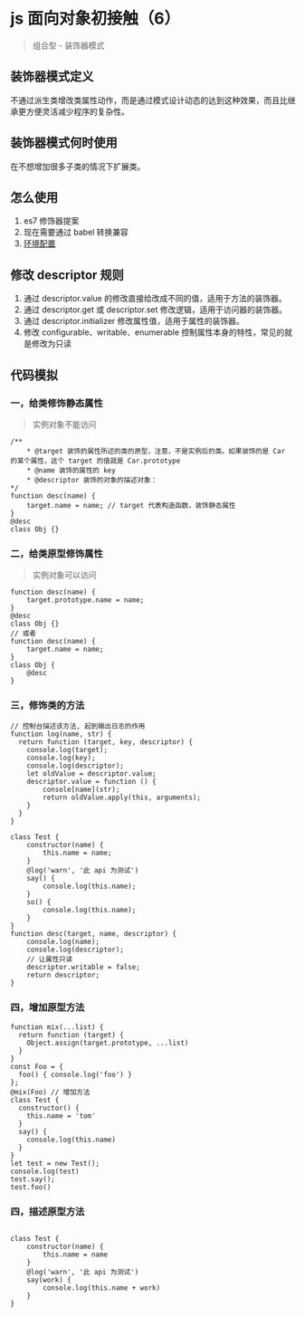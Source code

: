 # js 面向对象初接触（6）
> 组合型 - 装饰器模式

## 装饰器模式定义
不通过派生类增改类属性动作，而是通过模式设计动态的达到这种效果，而且比继承更方便灵活减少程序的复杂性。

## 装饰器模式何时使用
在不想增加很多子类的情况下扩展类。

## 怎么使用
1. es7 修饰器提案
2. 现在需要通过 babel 转换兼容
3. [环境配置](https://www.tomz.club/blog/md/Other/webpack/2018-12/03.md) 

## 修改 descriptor 规则
1. 通过 descriptor.value 的修改直接给改成不同的值，适用于方法的装饰器。
2. 通过 descriptor.get 或 descriptor.set 修改逻辑，适用于访问器的装饰器。
3. 通过 descriptor.initializer 修改属性值，适用于属性的装饰器。
4. 修改 configurable、writable、enumerable 控制属性本身的特性，常见的就是修改为只读


## 代码模拟
### 一，给类修饰静态属性
> 实例对象不能访问

```
/**
    * @target 装饰的属性所述的类的原型，注意，不是实例后的类。如果装饰的是 Car 的某个属性，这个 target 的值就是 Car.prototype
    * @name 装饰的属性的 key
    * @descriptor 装饰的对象的描述对象：
*/
function desc(name) {
    target.name = name; // target 代表构造函数，装饰静态属性
}
@desc
class Obj {}
```

### 二，给类原型修饰属性
> 实例对象可以访问

```
function desc(name) {
    target.prototype.name = name;
}
@desc
class Obj {}
// 或者
function desc(name) {
    target.name = name;
}
class Obj {
    @desc
}
```

### 三，修饰类的方法
```
// 控制台描述该方法, 起到输出日志的作用
function log(name, str) {
  return function (target, key, descriptor) {
    console.log(target);
    console.log(key);
    console.log(descriptor);
    let oldValue = descriptor.value;
    descriptor.value = function () {
        console[name](str);
        return oldValue.apply(this, arguments);
    }
  }
}

class Test {
    constructor(name) {
        this.name = name;
    }
    @log('warn', '此 api 为测试')
    say() {
        console.log(this.name);
    }
    so() {
        console.log(this.name);
    }
}
function desc(target, name, descriptor) {
    console.log(name);
    console.log(descriptor);
    // 让属性只读
    descriptor.writable = false;
    return descriptor;
}
```

### 四，增加原型方法
```
function mix(...list) {
  return function (target) {
    Object.assign(target.prototype, ...list)
  }
}
const Foo = {
  foo() { console.log('foo') }
};
@mix(Foo) // 增加方法
class Test {
  constructor() {
    this.name = 'tom'
  }
  say() {
    console.log(this.name)
  } 
}
let test = new Test();
console.log(test)
test.say();
test.foo()
```

### 四，描述原型方法
```

class Test {
    constructor(name) {
        this.name = name
    }
    @log('warn', '此 api 为测试')
    say(work) {
        console.log(this.name + work)
    } 
}
```